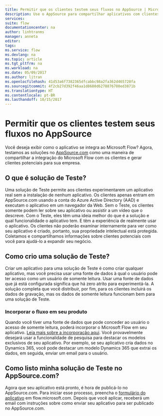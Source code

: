 ```yaml
---
title: Permitir que os clientes testem seus fluxos no AppSource | Microsoft Docs
description: Use o AppSource para compartilhar aplicativos com clientes e gere clientes potenciais para sua empresa.
services: 
suite: flow
documentationcenter: na
author: linhtranms
manager: anneta
editor: 
tags: 
ms.service: flow
ms.devlang: na
ms.topic: article
ms.tgt_pltfrm: na
ms.workload: na
ms.date: 05/09/2017
ms.author: litran
ms.openlocfilehash: 41d53a6f7382365dfcabbc98a2fa362d465720fa
ms.sourcegitcommit: 4f2cb27d392f46aa1d8680d6278876780ed3871b
ms.translationtype: HT
ms.contentlocale: pt-BR
ms.lasthandoff: 10/15/2017
---
```

# <a name="let-customers-test-drive-your-flows-on-appsource"></a>Permitir que os clientes testem seus fluxos no AppSource
Você deseja exibir como o aplicativo se integra ao Microsoft Flow? Agora, testamos as soluções no [AppSource.com](https://appsource.microsoft.com) como uma maneira de compartilhar a integração do Microsoft Flow com os clientes e gerar clientes potenciais para sua empresa.

## <a name="what-is-a-test-drive-solution"></a>O que é solução de Teste?
Uma solução de Teste permite aos clientes experimentarem um aplicativo real sem a instalação de nenhum aplicativo. Os clientes apenas entram em AppSource.com usando a conta do Azure Active Directory (AAD) e executam o aplicativo em um navegador da Web. Sem o Teste, os clientes somente podem ler sobre seu aplicativo ou assistir a um vídeo que o descreve. Com o Teste, eles têm uma ideia melhor do que é a solução e qual funcionalidade o aplicativo tem. E têm a experiência de realmente usar o aplicativo. Os clientes não poderão examinar internamente para ver como seu aplicativo é criado, portanto, sua propriedade intelectual está protegida. Coletamos e compartilhamos informações sobre clientes potenciais com você para ajudá-lo a expandir seu negócio.

## <a name="how-do-i-build-a-test-drive-solution"></a>Como crio uma solução de Teste?
Criar um aplicativo para uma solução de Teste é como criar qualquer aplicativo, mas você precisa usar uma fonte de dados à qual o usuário pode ter acesso como um usuário de somente leitura. Usar uma fonte de dados que já está configurada significa que há zero atrito para experimentá-la. A solução completa que você distribuir, por fim, para os clientes incluirá os dados de gravação, mas os dados de somente leitura funcionam bem para uma solução de Teste.

### <a name="embed-flow-into-your-product"></a>Incorporar o fluxo em seu produto
Quando você tiver uma fonte de dados que pode conceder ao usuário o acesso de somente leitura, poderá incorporar o Microsoft Flow em seu aplicativo. [Leia mais sobre a incorporação aqui](embed-flow-dev.md). Você provavelmente desejará usar a funcionalidade de pesquisa para destacar os modelos exclusivos de seu aplicativo. Por exemplo, se seu aplicativo cria dados no Dynamics 365, você pode destacar um modelo Dynamics 365 que extrai os dados, em seguida, enviar um email para o usuário. 

## <a name="how-do-i-list-my-test-drive-solution-on-appsourcecom"></a>Como listo minha solução de Teste no AppSource.com?
Agora que seu aplicativo está pronto, é hora de publicá-lo no AppSource.com. Para iniciar esse processo, preencha o [formulário do aplicativo](https://flow.microsoft.com/partners/get-listed/) em flow.microsoft.com. Depois que você aplicar, receberá um email com instruções sobre como enviar seu aplicativo para ser publicado no AppSource.com.

